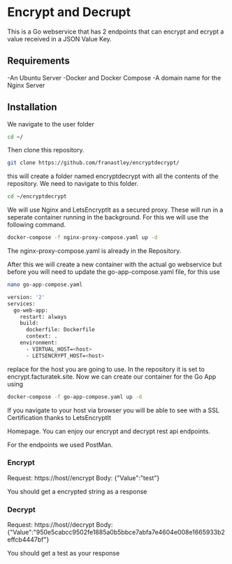 # Encrypt and Decrupt 
This is a Go webservice that has 2 endpoints that can encrypt and ecrypt a value received in a JSON Value Key.

## Requirements
-An Ubuntu Server
-Docker and Docker Compose
-A domain name for the Nginx Server

## Installation
We navigate to the user folder
```bash
cd ~/
```
Then clone this repository.
```bash
git clone https://github.com/franastley/encryptdecrypt/
```
this will create a folder named encryptdecrypt with all the contents of the repository. We need to navigate to this folder.

```bash
cd ~/encryptdecrypt 
```

We will use Nginx and LetsEncryptIt as a secured proxy. These will run in a seperate container running in the background. For this we will use the following command.

```bash
docker-compose -f nginx-proxy-compose.yaml up -d
```
The nginx-proxy-compose.yaml is already in the Repository. 

After this we will create a new container with the actual go webservice but before you will need to update the go-app-compose.yaml file, for this use
```bash
nano go-app-compose.yaml
```
```bash
version: '2'
services:
  go-web-app:
    restart: always
    build:
      dockerfile: Dockerfile
      context: .
    environment:
      - VIRTUAL_HOST=<host>
      - LETSENCRYPT_HOST=<host>
```
replace <host> for the host you are going to use. In the repository it is set to encrypt.facturatek.site.
Now we can create our container for the Go App using 
```bash 
docker-compose -f go-app-compose.yaml up -d
```
If you navigate to your host via browser you will be able to see with a SSL Certification thanks to LetsEncryptIt 

Homepage. You can enjoy our encrypt and decrypt rest api endpoints.

For the endpoints we used PostMan.
### Encrypt 
Request: https://host//encrypt
Body: {"Value":"test"} 

You should get a encrypted string as a response

### Decrypt 
Request: https://host//decrypt
Body: {"Value":"950e5cabcc9502fe1885a0b5bbce7abfa7e4604e008e1665933b2effcb4447bf"} 

You should get a test as your response

